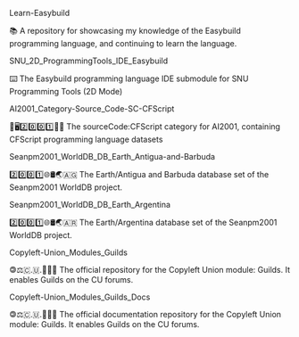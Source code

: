 
Learn-Easybuild

📚️ A repository for showcasing my knowledge of the Easybuild programming language, and continuing to learn the language. 

SNU_2D_ProgrammingTools_IDE_Easybuild

⌨️ The Easybuild programming language IDE submodule for SNU Programming Tools (2D Mode)

AI2001_Category-Source_Code-SC-CFScript

🧠️🖥️2️⃣️0️⃣️0️⃣️1️⃣️💾️📜️ The sourceCode:CFScript category for AI2001, containing CFScript programming language datasets

Seanpm2001_WorldDB_DB_Earth_Antigua-and-Barbuda

2️⃣️0️⃣️0️⃣️1️⃣️🌐️🛢️🌏️🇦🇬️ The Earth/Antigua and Barbuda database set of the Seanpm2001 WorldDB project.

Seanpm2001_WorldDB_DB_Earth_Argentina

2️⃣️0️⃣️0️⃣️1️⃣️🌐️🛢️🌏️🇦🇷️ The Earth/Argentina database set of the Seanpm2001 WorldDB project.

Copyleft-Union_Modules_Guilds

 🄯⚖️🇨.🇺.🟰🧮️💾️ The official repository for the Copyleft Union module: Guilds. It enables Guilds on the CU forums.

Copyleft-Union_Modules_Guilds_Docs

 🄯⚖️🇨.🇺.🟰🧮️📖️ The official documentation repository for the Copyleft Union module: Guilds. It enables Guilds on the CU forums.

